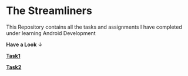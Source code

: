 # The Streamliners
This Repository contains all the tasks and assignments I have completed under learning Android Development

 **Have a Look** &#8595;
 
 
   [**Task1**](https://github.com/Muskaan0111/TheStreamliners/tree/master/src/Task1a)
   
   
   [**Task2**](https://github.com/Muskaan0111/TheStreamliners/tree/master/src/Task2)
                   
               
 
 
